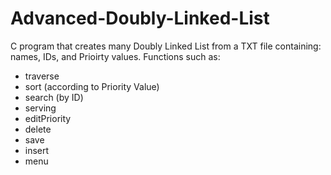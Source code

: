 # Advanced-Doubly-Linked-List
C program that creates many Doubly Linked List from a TXT file containing: names, IDs, and Prioirty values. 
Functions such as: 
- traverse
- sort (according to Priority Value)
- search (by ID)
- serving
- editPriority
- delete
- save
- insert
- menu


